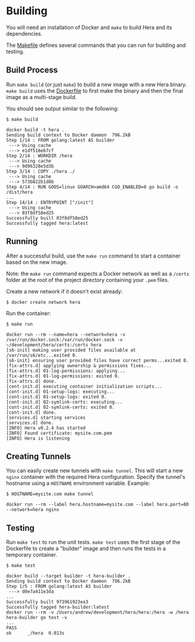 # Building

You will need an installation of Docker and `make` to build Hera and its dependencies.

The [Makefile](https://github.com/stayallive/hera/blob/master/Makefile) defines several commands that you can run for building and testing.

## Build Process

Run `make build` (or just `make`) to build a new image with a new Hera binary. `make build` uses the [Dockerfile](https://github.com/stayallive/hera/blob/master/Dockerfile) to first make the binary and then the final image as a  multi-stage build.

You should see output similar to the following:

```
$ make build

docker build -t hera .
Sending build context to Docker daemon  796.2kB
Step 1/14 : FROM golang:latest AS builder
 ---> Using cache
 ---> e1df516eb7cf
Step 2/14 : WORKDIR /hera
 ---> Using cache
 ---> 9d96328e5d3b
Step 3/14 : COPY ./hera ./
 ---> Using cache
 ---> 573b822b1d8b
Step 4/14 : RUN GOOS=linux GOARCH=amd64 CGO_ENABLED=0 go build -o /dist/hera
...
Step 14/14 : ENTRYPOINT ["/init"]
 ---> Using cache
 ---> 03f8df58ed25
Successfully built 03f8df58ed25
Successfully tagged hera:latest
```

## Running

After a successful build, use the `make run` command to start a container based on the new image.

Note: the `make run` command expects a Docker network as well as a `/certs` folder at the root of the project directory containing your `.pem` files.

Create a new network if it doesn't exist already:

```
$ docker create network hera
```

Run the container:

```
$ make run

docker run --rm --name=hera --network=hera -v /var/run/docker.sock:/var/run/docker.sock -v ~/development/hera/certs:/certs hera
[s6-init] making user provided files available at /var/run/s6/etc...exited 0.
[s6-init] ensuring user provided files have correct perms...exited 0.
[fix-attrs.d] applying ownership & permissions fixes...
[fix-attrs.d] 01-log-permissions: applying...
[fix-attrs.d] 01-log-permissions: exited 0.
[fix-attrs.d] done.
[cont-init.d] executing container initialization scripts...
[cont-init.d] 01-setup-logs: executing...
[cont-init.d] 01-setup-logs: exited 0.
[cont-init.d] 02-symlink-certs: executing...
[cont-init.d] 02-symlink-certs: exited 0.
[cont-init.d] done.
[services.d] starting services
[services.d] done.
[INFO] Hera v0.2.4 has started
[INFO] Found certificate: mysite.com.pem
[INFO] Hera is listening
```

## Creating Tunnels

You can easily create new tunnels with `make tunnel`. This will start a new `nginx` container with the required Hera configuration. Specify the tunnel's hostname using a `HOSTNAME` environment variable. Example:

```
$ HOSTNAME=mysite.com make tunnel

docker run --rm --label hera.hostname=mysite.com --label hera.port=80 --network=hera nginx
```

## Testing

Run `make test` to run the unit tests. `make test` uses the first stage of the Dockerfile to create a "builder" image and then runs the tests in a temporary container.

```
$ make test

docker build --target builder -t hera-builder .
Sending build context to Docker daemon  796.2kB
Step 1/5 : FROM golang:latest AS builder
 ---> d0e7a411e3da
...
Successfully built 973961923ea3
Successfully tagged hera-builder:latest
docker run --rm -v /Users/andrew/development/hera/hera:/hera -w /hera hera-builder go test -v
...
PASS
ok  	_/hera	0.013s
```